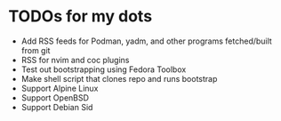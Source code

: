 TODOs for my dots
=================

-   Add RSS feeds for Podman, yadm, and other programs fetched/built from git
-   RSS for nvim and coc plugins
-   Test out bootstrapping using Fedora Toolbox
-   Make shell script that clones repo and runs bootstrap
-   Support Alpine Linux
-   Support OpenBSD
-   Support Debian Sid

